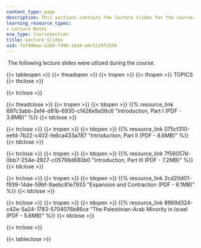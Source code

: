 ```yaml
---
content_type: page
description: This sections contains the lecture slides for the course.
learning_resource_types:
- Lecture Notes
ocw_type: CourseSection
title: Lecture Slides
uid: 7ef496ae-22b8-f490-1ba9-a4c5129f1556
---
```


 The following lecture slides were utlized during the course. 

{{< tableopen >}}
{{< theadopen >}}
{{< tropen >}}
{{< thopen >}}
TOPICS
{{< thclose >}}

{{< trclose >}}

{{< theadclose >}}
{{< tropen >}}
{{< tdopen >}}
{{% resource_link 697c3abb-2ef4-d81b-6930-cf426e9a56c6 "Introduction, Part I (PDF - 3.8MB)" %}}
{{< tdclose >}}

{{< trclose >}}
{{< tropen >}}
{{< tdopen >}}
{{% resource_link 075cf310-eefd-7b22-c402-fe6ca433a787 "Introduction, Part II (PDF - 8.6MB)" %}}
{{< tdclose >}}

{{< trclose >}}
{{< tropen >}}
{{< tdopen >}}
{{% resource_link 7f56057d-0bb7-254e-2927-c05798d680b0 "Introduction, Part III (PDF - 7.2MB)" %}}
{{< tdclose >}}

{{< trclose >}}
{{< tropen >}}
{{< tdopen >}}
{{% resource_link 2cd20d01-f939-14de-59bf-9aebc81e7933 "Expansion and Contraction (PDF - 6.1MB)" %}}
{{< tdclose >}}

{{< trclose >}}
{{< tropen >}}
{{< tdopen >}}
{{% resource_link 8969d324-c42e-5a24-1783-5704076b86ce "The Palestinian-Arab Minority in Israel (PDF - 5.6MB)" %}}
{{< tdclose >}}

{{< trclose >}}

{{< tableclose >}}